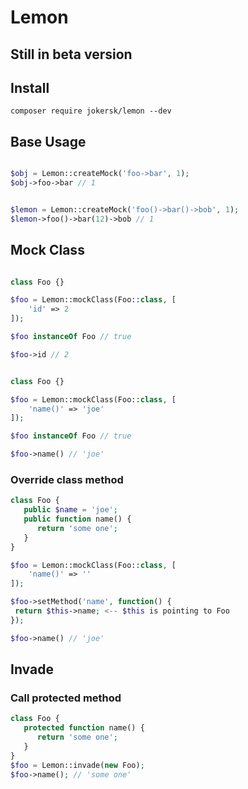 # Lemon

## Still in beta version

## Install

```
composer require jokersk/lemon --dev
```

## Base Usage

```php

$obj = Lemon::createMock('foo->bar', 1);
$obj->foo->bar // 1
```


```php

$lemon = Lemon::createMock('foo()->bar()->bob', 1);
$lemon->foo()->bar(12)->bob // 1
```

## Mock Class


```php

class Foo {}

$foo = Lemon::mockClass(Foo::class, [
    'id' => 2
]);

$foo instanceOf Foo // true

$foo->id // 2

```

```php

class Foo {}

$foo = Lemon::mockClass(Foo::class, [
    'name()' => 'joe'
]);

$foo instanceOf Foo // true

$foo->name() // 'joe'

```

### Override class method

```php
class Foo {
   public $name = 'joe';
   public function name() {
      return 'some one';
   }
}

$foo = Lemon::mockClass(Foo::class, [
    'name()' => ''
]);

$foo->setMethod('name', function() {
 return $this->name; <-- $this is pointing to Foo
});

$foo->name() // 'joe'
```

## Invade

### Call protected method
```php
class Foo {
   protected function name() {
      return 'some one';
   }
}
$foo = Lemon::invade(new Foo);
$foo->name(); // 'some one'
```
